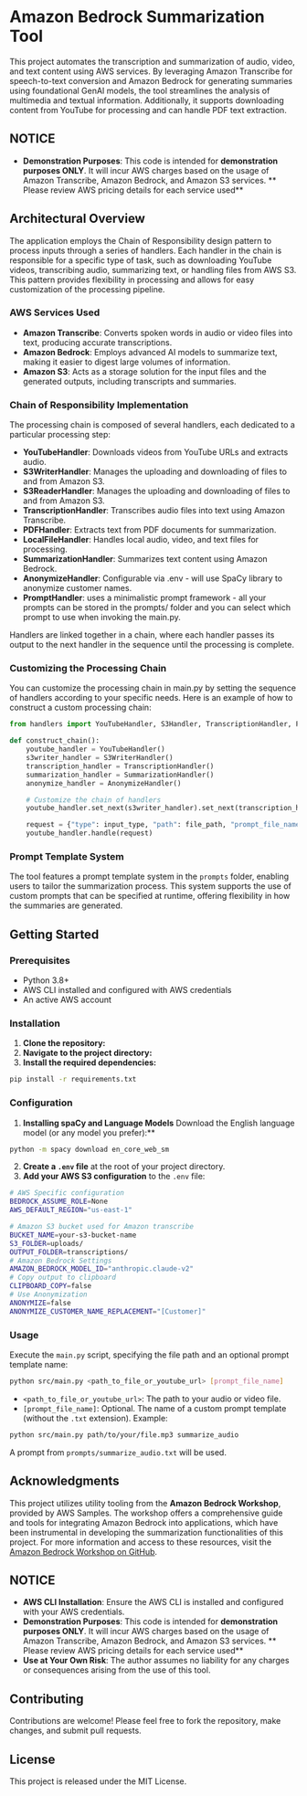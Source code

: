 # Amazon Bedrock Summarization Tool

This project automates the transcription and summarization of audio, video, and text content using AWS services. By leveraging Amazon Transcribe for speech-to-text conversion and Amazon Bedrock for generating summaries using foundational GenAI models, the tool streamlines the analysis of multimedia and textual information. Additionally, it supports downloading content from YouTube for processing and can handle PDF text extraction.

## NOTICE

- **Demonstration Purposes**: This code is intended for **demonstration purposes ONLY**. It will incur AWS charges based on the usage of Amazon Transcribe, Amazon Bedrock, and Amazon S3 services. 
** Please review AWS pricing details for each service used** 

## Architectural Overview

The application employs the Chain of Responsibility design pattern to process inputs through a series of handlers. Each handler in the chain is responsible for a specific type of task, such as downloading YouTube videos, transcribing audio, summarizing text, or handling files from AWS S3. This pattern provides flexibility in processing and allows for easy customization of the processing pipeline.

### AWS Services Used

- **Amazon Transcribe**: Converts spoken words in audio or video files into text, producing accurate transcriptions.
- **Amazon Bedrock**: Employs advanced AI models to summarize text, making it easier to digest large volumes of information.
- **Amazon S3**: Acts as a storage solution for the input files and the generated outputs, including transcripts and summaries.


### Chain of Responsibility Implementation
The processing chain is composed of several handlers, each dedicated to a particular processing step:

- **YouTubeHandler**: Downloads videos from YouTube URLs and extracts audio.
- **S3WriterHandler**: Manages the uploading and downloading of files to and from Amazon S3.
- **S3ReaderHandler**: Manages the uploading and downloading of files to and from Amazon S3.
- **TranscriptionHandler**: Transcribes audio files into text using Amazon Transcribe.
- **PDFHandler**: Extracts text from PDF documents for summarization.
- **LocalFileHandler**: Handles local audio, video, and text files for processing.
- **SummarizationHandler**: Summarizes text content using Amazon Bedrock.
- **AnonymizeHandler**: Configurable via .env - will use SpaCy library to anonymize customer names. 
- **PromptHandler**: uses a minimalistic prompt framework - all your prompts can be stored in the prompts/ folder and you can select which prompt to use when invoking the main.py.

Handlers are linked together in a chain, where each handler passes its output to the next handler in the sequence until the processing is complete.

### Customizing the Processing Chain
You can customize the processing chain in main.py by setting the sequence of handlers according to your specific needs. Here is an example of how to construct a custom processing chain:
```python
from handlers import YouTubeHandler, S3Handler, TranscriptionHandler, PDFHandler, SummarizationHandler

def construct_chain():
    youtube_handler = YouTubeHandler()
    s3writer_handler = S3WriterHandler()
    transcription_handler = TranscriptionHandler()    
    summarization_handler = SummarizationHandler()
    anonymize_handler = AnonymizeHandler()

    # Customize the chain of handlers
    youtube_handler.set_next(s3writer_handler).set_next(transcription_handler).set_next(prompt_handler).set_next(bedrock_handler)

    request = {"type": input_type, "path": file_path, "prompt_file_name": prompt_file_name}
    youtube_handler.handle(request)
```

### Prompt Template System

The tool features a prompt template system in the `prompts` folder, enabling users to tailor the summarization process. This system supports the use of custom prompts that can be specified at runtime, offering flexibility in how the summaries are generated.

## Getting Started

### Prerequisites

- Python 3.8+
- AWS CLI installed and configured with AWS credentials
- An active AWS account

### Installation

1. **Clone the repository:**
2. **Navigate to the project directory:**
3. **Install the required dependencies:**
```bash 
pip install -r requirements.txt
```

### Configuration
1. **Installing spaCy and Language Models** Download the English language model (or any model you prefer):**
```bash
python -m spacy download en_core_web_sm
```
2. **Create a `.env` file** at the root of your project directory.
3. **Add your AWS S3 configuration** to the `.env` file:

```bash
# AWS Specific configuration
BEDROCK_ASSUME_ROLE=None
AWS_DEFAULT_REGION="us-east-1"

# Amazon S3 bucket used for Amazon transcribe
BUCKET_NAME=your-s3-bucket-name
S3_FOLDER=uploads/
OUTPUT_FOLDER=transcriptions/
# Amazon Bedrock Settings
AMAZON_BEDROCK_MODEL_ID="anthropic.claude-v2"
# Copy output to clipboard
CLIPBOARD_COPY=false
# Use Anonymization
ANONYMIZE=false
ANONYMIZE_CUSTOMER_NAME_REPLACEMENT="[Customer]"
```
### Usage

Execute the `main.py` script, specifying the file path and an optional prompt template name:
```bash
python src/main.py <path_to_file_or_youtube_url> [prompt_file_name]
```

- `<path_to_file_or_youtube_url>`: The path to your audio or video file.
- `[prompt_file_name]`: Optional. The name of a custom prompt template (without the `.txt` extension). 
Example: 
```bash
python src/main.py path/to/your/file.mp3 summarize_audio
```
A prompt from `prompts/summarize_audio.txt` will be used.

## Acknowledgments

This project utilizes utility tooling from the **Amazon Bedrock Workshop**, provided by AWS Samples. The workshop offers a comprehensive guide and tools for integrating Amazon Bedrock into applications, which have been instrumental in developing the summarization functionalities of this project. For more information and access to these resources, visit the [Amazon Bedrock Workshop on GitHub](https://github.com/aws-samples/amazon-bedrock-workshop).

## NOTICE

- **AWS CLI Installation**: Ensure the AWS CLI is installed and configured with your AWS credentials.
- **Demonstration Purposes**: This code is intended for **demonstration purposes ONLY**. It will incur AWS charges based on the usage of Amazon Transcribe, Amazon Bedrock, and Amazon S3 services. 
** Please review AWS pricing details for each service used** 
- **Use at Your Own Risk**: The author assumes no liability for any charges or consequences arising from the use of this tool.

## Contributing

Contributions are welcome! Please feel free to fork the repository, make changes, and submit pull requests.

## License

This project is released under the MIT License.




